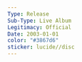 ```yaml
---
Type: Release
Sub-Type: Live Album
Legitimacy: Official
Date: 2003-01-01
color: "#3867d6"
sticker: lucide//disc
---
```


